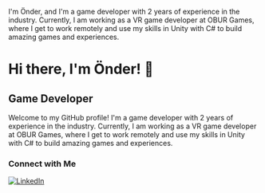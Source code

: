 I'm Önder, and I'm a game developer with 2 years of experience in the industry. Currently, I am working as a VR game developer at OBUR Games, where I get to work remotely and use my skills in Unity with C# to build amazing games and experiences.

# Hi there, I'm Önder! 👋

## Game Developer

Welcome to my GitHub profile! I'm a game developer with 2 years of experience in the industry. Currently, I am working as a VR game developer at OBUR Games, where I get to work remotely and use my skills in Unity with C# to build amazing games and experiences.

### Connect with Me

[![LinkedIn][linkedin-shield]][linkedin]

[linkedin]: https://www.linkedin.com/in/yourlinkedinprofile/
[linkedin-shield]: https://img.shields.io/badge/-LinkedIn-black.svg?style=for-the-badge&logo=linkedin&colorB=555

